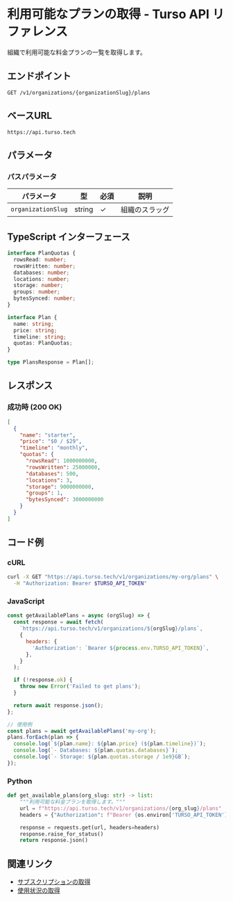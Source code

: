 # 利用可能なプランの取得 - Turso API リファレンス

組織で利用可能な料金プランの一覧を取得します。

## エンドポイント

```
GET /v1/organizations/{organizationSlug}/plans
```

## ベースURL

```
https://api.turso.tech
```

## パラメータ

### パスパラメータ

| パラメータ | 型 | 必須 | 説明 |
|-----------|-----|------|------|
| `organizationSlug` | string | ✓ | 組織のスラッグ |

## TypeScript インターフェース

```typescript
interface PlanQuotas {
  rowsRead: number;
  rowsWritten: number;
  databases: number;
  locations: number;
  storage: number;
  groups: number;
  bytesSynced: number;
}

interface Plan {
  name: string;
  price: string;
  timeline: string;
  quotas: PlanQuotas;
}

type PlansResponse = Plan[];
```

## レスポンス

### 成功時 (200 OK)

```json
[
  {
    "name": "starter",
    "price": "$0 / $29",
    "timeline": "monthly",
    "quotas": {
      "rowsRead": 1000000000,
      "rowsWritten": 25000000,
      "databases": 500,
      "locations": 3,
      "storage": 9000000000,
      "groups": 1,
      "bytesSynced": 3000000000
    }
  }
]
```

## コード例

### cURL

```bash
curl -X GET "https://api.turso.tech/v1/organizations/my-org/plans" \
  -H "Authorization: Bearer $TURSO_API_TOKEN"
```

### JavaScript

```javascript
const getAvailablePlans = async (orgSlug) => {
  const response = await fetch(
    `https://api.turso.tech/v1/organizations/${orgSlug}/plans`,
    {
      headers: {
        'Authorization': `Bearer ${process.env.TURSO_API_TOKEN}`,
      },
    }
  );

  if (!response.ok) {
    throw new Error('Failed to get plans');
  }

  return await response.json();
};

// 使用例
const plans = await getAvailablePlans('my-org');
plans.forEach(plan => {
  console.log(`${plan.name}: ${plan.price} (${plan.timeline})`);
  console.log(`- Databases: ${plan.quotas.databases}`);
  console.log(`- Storage: ${plan.quotas.storage / 1e9}GB`);
});
```

### Python

```python
def get_available_plans(org_slug: str) -> list:
    """利用可能な料金プランを取得します。"""
    url = f"https://api.turso.tech/v1/organizations/{org_slug}/plans"
    headers = {"Authorization": f"Bearer {os.environ['TURSO_API_TOKEN']}"}

    response = requests.get(url, headers=headers)
    response.raise_for_status()
    return response.json()
```

## 関連リンク

- [サブスクリプションの取得](/docs/services/turso/docs/api-reference/organizations/subscription.md)
- [使用状況の取得](/docs/services/turso/docs/api-reference/organizations/usage.md)
